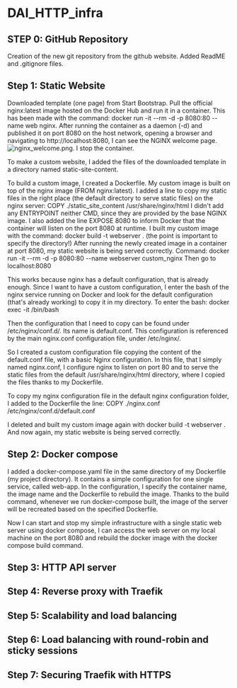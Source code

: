 # DAI_HTTP_infra
## STEP 0: GitHub Repository
Creation of the new git repository from the github website. Added ReadME and .gitignore files.

## Step 1: Static Website
Downloaded template (one page) from Start Bootstrap.
Pull the official nginx:latest image hosted on the Docker Hub and run it in a container. 
This has been made with the command: docker run -it --rm -d -p 8080:80 --name web nginx.
After running the container as a daemon (-d) and published it on port 8080 on the host network, opening a browser and navigating to http://localhost:8080, I can see the NGINX welcome page.
![nginx_welcome.png](nginx_welcome.png).
I stop the container.

To make a custom website, I added the files of the downloaded template in a directory named static-site-content.

To build a custom image, I created a Dockerfile.
My custom image is built on top of the nginx image (FROM nginx:latest). 
I added a line to copy my static files in the right place (the default directory to serve static files) on the nginx server:
COPY ./static_site_content /usr/share/nginx/html
I didn't add any ENTRYPOINT neither CMD, since they are provided by the base NGINX image.
I also added the line EXPOSE 8080 to inform Docker that the container will listen on the port 8080 at runtime.
I built my custom image with the command: docker build -t webserver .
(the point is important to specify the directory!)
After running the newly created image in a container at port 8080, my static website is being served correctly.
Command: docker run -it --rm -d -p 8080:80 --name webserver custom_nginx
Then go to localhost:8080

This works because nginx has a default configuration, that is already enough.
Since I want to have a custom configuration, I enter the bash of the nginx service running on Docker and look for the default configuration (that's already working) to copy it in my directory.
To enter the bash:
docker exec -it <id-image-with-nginx> /bin/bash

Then the configuration that I need to copy can be found under /etc/nginx/conf.d/. Its name is default.conf.
This configuration is referenced by the main nginx.conf configuration file, under /etc/nginx/.

So I created a custom configuration file copying the content of the default.conf file, with a basic Nginx configuration.
In this file, that I simply named nginx.conf, I configure nginx to listen on port 80 and to serve the static files from the default /usr/share/nginx/html directory, where I copied the files thanks to my Dockerfile.

To copy my nginx configuration file in the default nginx configuration folder, I added to the Dockerfile the line:
COPY ./nginx.conf /etc/nginx/conf.d/default.conf

I deleted and built my custom image again with docker build -t webserver .
And now again, my static website is being served correctly.

## Step 2: Docker compose
I added a docker-compose.yaml file in the same directory of my Dockerfile (my project directory).
It contains a simple configuration for one single service, called web-app.
In the configuration, I specify the container name, the image name and the Dockerfile to rebuild the image.
Thanks to the build command, whenever we run docker-compose built, the image of the server will be recreated based on the specified Dockerfile.

Now I can start and stop my simple infrastructure with a single static web server using docker compose, I can access the web server on my local machine on the port 8080 and rebuild the docker image with the docker compose build command.

## Step 3: HTTP API server
## Step 4: Reverse proxy with Traefik
## Step 5: Scalability and load balancing
## Step 6: Load balancing with round-robin and sticky sessions
## Step 7: Securing Traefik with HTTPS